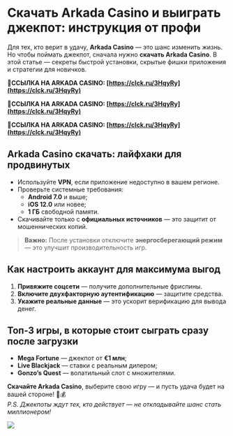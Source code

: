 # Скачать Arkada Casino и выиграть джекпот: инструкция от профи

Для тех, кто верит в удачу, **Arkada Casino** — это шанс изменить жизнь. Но чтобы поймать джекпот, сначала нужно **скачать Arkada Casino**. В этой статье — секреты быстрой установки, скрытые фишки приложения и стратегии для новичков.

**🔗ССЫЛКА НА ARKADA CASINO: [https://clck.ru/3HqyRy](https://clck.ru/3HqyRy)**

**🔗ССЫЛКА НА ARKADA CASINO: [https://clck.ru/3HqyRy](https://clck.ru/3HqyRy)**

**🔗ССЫЛКА НА ARKADA CASINO: [https://clck.ru/3HqyRy](https://clck.ru/3HqyRy)**

## Arkada Casino скачать: лайфхаки для продвинутых
- Используйте **VPN**, если приложение недоступно в вашем регионе.
- Проверьте системные требования:
  - **Android 7.0** и выше;
  - **iOS 12.0** или новее;
  - **1 ГБ** свободной памяти.
- Скачивайте только с **официальных источников** — это защитит от мошеннических копий.

> **Важно:** После установки отключите **энергосберегающий режим** — это улучшит производительность игр.

## Как настроить аккаунт для максимума выгод
1. **Привяжите соцсети** — получите дополнительные фриспины.
2. **Включите двухфакторную аутентификацию** — защитите средства.
3. **Укажите реальные данные** — это ускорит верификацию для вывода денег.

## Топ-3 игры, в которые стоит сыграть сразу после загрузки
- **Mega Fortune** — джекпот от **€1 млн**;
- **Live Blackjack** — ставки с реальным дилером;
- **Gonzo’s Quest** — волатильный слот с множителями.

**Скачайте Arkada Casino**, выберите свою игру — и пусть удача будет на вашей стороне! 🎰💰  
*P.S. Джекпоты ждут тех, кто действует — не откладывайте шанс стать миллионером!*

![](https://i.ibb.co/RQdmYfR/arkada-banner.png)

